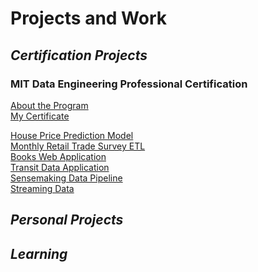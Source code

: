 # Projects and Work

## *Certification Projects*

### MIT Data Engineering Professional Certification
[About the Program](https://executive-ed.xpro.mit.edu/professional-certificate-data-engineering)<br>
[My Certificate](https://certificates.emeritus.org/a9a83792-6f44-430c-83cf-6ac444b95a8a#gs.2pfzow)<br>


[House Price Prediction Model](https://ukthanki.github.io/MIT_House_Price_Prediction_Project/)<br> 
[Monthly Retail Trade Survey ETL](https://ukthanki.github.io/MIT_MRTS_ETL/)<br>
[Books Web Application](https://ukthanki.github.io/MIT_Books_Web_Application_Project/)<br>
[Transit Data Application](https://ukthanki.github.io/MIT_Transit_Data_Application_Project/)<br>
[Sensemaking Data Pipeline](https://ukthanki.github.io/MIT_Sensemaking_Data_Pipeline_Project/)<br>
[Streaming Data](https://ukthanki.github.io/MIT_Streaming_Data_Project/)<br>

## *Personal Projects*


## *Learning*
